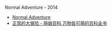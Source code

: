 Normal Adventure - 2014
- [Normal Adventure](https://normal.thankcreate.com/)
- [正常的大冒险 - 萌娘百科 万物皆可萌的百科全书](https://mzh.moegirl.org.cn/%E6%AD%A3%E5%B8%B8%E7%9A%84%E5%A4%A7%E5%86%92%E9%99%A9)
